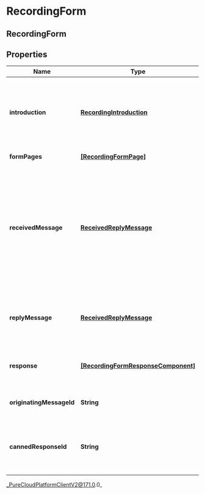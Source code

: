 # RecordingForm

## RecordingForm

## Properties

|Name | Type | Description | Notes|
|------------ | ------------- | ------------- | -------------|
| **introduction** | [**RecordingIntroduction**](RecordingIntroduction) | The introduction component, used to give an intro into what the form entails. | [optional] |
| **formPages** | [**[RecordingFormPage]**]([RecordingFormPage]) | Form pages. | [optional] |
| **receivedMessage** | [**ReceivedReplyMessage**](ReceivedReplyMessage) | Defines the initial prompt message structure containing title and subtitle fields that are displayed to the end user when a form requires completion. | [optional] |
| **replyMessage** | [**ReceivedReplyMessage**](ReceivedReplyMessage) | The reply message after the user has filled out the form received. | [optional] |
| **response** | [**[RecordingFormResponseComponent]**]([RecordingFormResponseComponent]) | Content of the payload included in the Form response. | [optional] |
| **originatingMessageId** | **String** | Reference to the id of the original message. | [optional] |
| **cannedResponseId** | **String** | The id of the canned response which was used to create the form. | [optional] |



_PureCloudPlatformClientV2@171.0.0_
